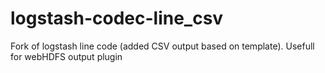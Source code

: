 # logstash-codec-line_csv
Fork of logstash line code (added CSV output based on template). Usefull for webHDFS output plugin
